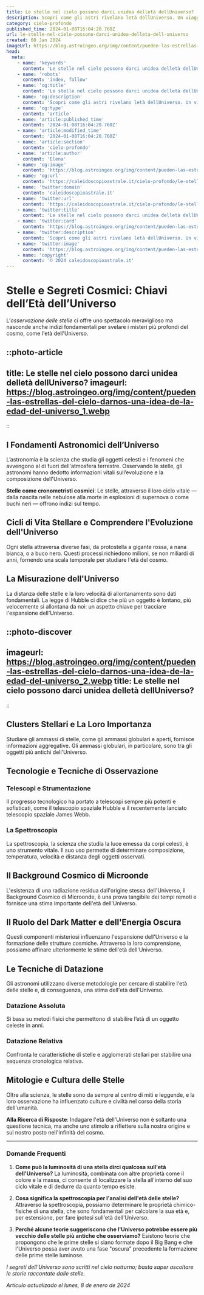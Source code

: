 ```yaml
---
title: Le stelle nel cielo possono darci unidea delletà dellUniverso?
description: Scopri come gli astri rivelano letà dellUniverso. Un viaggio tra scienza e misteri celesti che illumina il tempo cosmico.
category: cielo-profondo
published_time: 2024-01-08T16:04:20.760Z
url: le-stelle-nel-cielo-possono-darci-unidea-delleta-dell-universo
created: 08 Jan 2024
imageUrl: https://blog.astroingeo.org/img/content/pueden-las-estrellas-del-cielo-darnos-una-idea-de-la-edad-del-universo_1.webp
head:
  meta:
    - name: 'keywords'
      content: 'Le stelle nel cielo possono darci unidea delletà dellUniverso?'
    - name: 'robots'
      content: 'index, follow'
    - name: 'og:title'
      content: 'Le stelle nel cielo possono darci unidea delletà dellUniverso?'
    - name: 'og:description'
      content: 'Scopri come gli astri rivelano letà dellUniverso. Un viaggio tra scienza e misteri celesti che illumina il tempo cosmico.'
    - name: 'og:type'
      content: 'article'
    - name: 'article:published_time'
      content: '2024-01-08T16:04:20.760Z'
    - name: 'article:modified_time'
      content: '2024-01-08T16:04:20.760Z'
    - name: 'article:section'
      content: 'cielo-profondo'
    - name: 'article:author'
      content: 'Elena'
    - name: 'og:image'
      content: 'https://blog.astroingeo.org/img/content/pueden-las-estrellas-del-cielo-darnos-una-idea-de-la-edad-del-universo_1.webp'
    - name: 'og:url'
      content: 'https://caleidoscopioastrale.it/cielo-profondo/le-stelle-nel-cielo-possono-darci-unidea-delleta-dell-universo'
    - name: 'twitter:domain'
      content: 'caleidoscopioastrale.it'
    - name: 'twitter:url'
      content: 'https://caleidoscopioastrale.it/cielo-profondo/le-stelle-nel-cielo-possono-darci-unidea-delleta-dell-universo'
    - name: 'twitter:title'
      content: 'Le stelle nel cielo possono darci unidea delletà dellUniverso?'
    - name: 'twitter:card'
      content: 'https://blog.astroingeo.org/img/content/pueden-las-estrellas-del-cielo-darnos-una-idea-de-la-edad-del-universo_1.webp'
    - name: 'twitter:description'
      content: 'Scopri come gli astri rivelano letà dellUniverso. Un viaggio tra scienza e misteri celesti che illumina il tempo cosmico.'
    - name: 'twitter:image'
      content: 'https://blog.astroingeo.org/img/content/pueden-las-estrellas-del-cielo-darnos-una-idea-de-la-edad-del-universo_1.webp'
    - name: 'copyright'
      content: '© 2024 caleidoscopioastrale.it'
---
```

# Stelle e Segreti Cosmici: Chiavi dell’Età dell’Universo

L’*osservazione delle stelle* ci offre uno spettacolo meraviglioso ma nasconde anche indizi fondamentali per svelare i misteri più profondi del cosmo, come l'età dell'Universo. 

::photo-article
---
title: Le stelle nel cielo possono darci unidea delletà dellUniverso?
imageurl: https://blog.astroingeo.org/img/content/pueden-las-estrellas-del-cielo-darnos-una-idea-de-la-edad-del-universo_1.webp
---
::

## I Fondamenti Astronomici dell’Universo

L’astronomia è la scienza che studia gli oggetti celesti e i fenomeni che avvengono al di fuori dell'atmosfera terrestre. Osservando le stelle, gli astronomi hanno dedotto informazioni vitali sull’evoluzione e la composizione dell'Universo.

**Stelle come cronometristi cosmici**: Le stelle, attraverso il loro ciclo vitale — dalla nascita nelle nebulose alla morte in esplosioni di supernova o come buchi neri — offrono indizi sul tempo.

## Cicli di Vita Stellare e Comprendere l'Evoluzione dell'Universo

Ogni stella attraversa diverse fasi, da protostella a gigante rossa, a nana bianca, o a buco nero. Questi processi richiedono milioni, se non miliardi di anni, fornendo una scala temporale per studiare l'età del cosmo.

## La Misurazione dell'Universo

La distanza delle stelle e la loro velocità di allontanamento sono dati fondamentali. La legge di Hubble ci dice che più un oggetto è lontano, più velocemente si allontana da noi: un aspetto chiave per tracciare l'espansione dell'Universo.

::photo-discover
---
imageurl: https://blog.astroingeo.org/img/content/pueden-las-estrellas-del-cielo-darnos-una-idea-de-la-edad-del-universo_2.webp
title: Le stelle nel cielo possono darci unidea delletà dellUniverso?
---
::

## Clusters Stellari e La Loro Importanza

Studiare gli ammassi di stelle, come gli ammassi globulari e aperti, fornisce informazioni aggregative. Gli ammassi globulari, in particolare, sono tra gli oggetti più antichi dell'Universo.

## Tecnologie e Tecniche di Osservazione

### Telescopi e Strumentazione

Il progresso tecnologico ha portato a telescopi sempre più potenti e sofisticati, come il telescopio spaziale Hubble e il recentemente lanciato telescopio spaziale James Webb.

### La Spettroscopia

La spettroscopia, la scienza che studia la luce emessa da corpi celesti, è uno strumento vitale. Il suo uso permette di determinare composizione, temperatura, velocità e distanza degli oggetti osservati.

## Il Background Cosmico di Microonde

L'esistenza di una radiazione residua dall'origine stessa dell'Universo, il Background Cosmico di Microonde, è una prova tangibile dei tempi remoti e fornisce una stima importante dell'età dell'Universo.

## Il Ruolo del Dark Matter e dell'Energia Oscura

Questi componenti misteriosi influenzano l'espansione dell'Universo e la formazione delle strutture cosmiche. Attraverso la loro comprensione, possiamo affinare ulteriormente le stime dell'età dell'Universo.

## Le Tecniche di Datazione

Gli astronomi utilizzano diverse metodologie per cercare di stabilire l'età delle stelle e, di conseguenza, una stima dell'età dell'Universo.

### Datazione Assoluta

Si basa su metodi fisici che permettono di stabilire l’età di un oggetto celeste in anni.

### Datazione Relativa

Confronta le caratteristiche di stelle e agglomerati stellari per stabilire una sequenza cronologica relativa.

## Mitologie e Cultura delle Stelle

Oltre alla scienza, le stelle sono da sempre al centro di miti e leggende, e la loro osservazione ha influenzato culture e civiltà nel corso della storia dell'umanità.

**Alla Ricerca di Risposte**: Indagare l'età dell'Universo non è soltanto una questione tecnica, ma anche uno stimolo a riflettere sulla nostra origine e sul nostro posto nell'infinità del cosmo.

---

### Domande Frequenti

1. **Come può la luminosità di una stella dirci qualcosa sull'età dell'Universo?**
   La luminosità, combinata con altre proprietà come il colore e la massa, ci consente di localizzare la stella all'interno del suo ciclo vitale e di dedurre da quanto tempo esiste.

2. **Cosa significa la spettroscopia per l'analisi dell'età delle stelle?**
   Attraverso la spettroscopia, possiamo determinare le proprietà chimico-fisiche di una stella, che sono fondamentali per calcolare la sua età e, per estensione, per fare ipotesi sull'età dell'Universo.

3. **Perché alcune teorie suggeriscono che l'Universo potrebbe essere più vecchio delle stelle più antiche che osserviamo?**
   Esistono teorie che propongono che le prime stelle si siano formate dopo il Big Bang e che l'Universo possa aver avuto una fase "oscura" precedente la formazione delle prime stelle luminose.

*I segreti dell'Universo sono scritti nel cielo notturno; basta saper ascoltare le storie raccontate dalle stelle.*

_Artículo actualizado el lunes, 8 de enero de 2024_